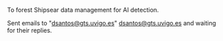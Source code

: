 To forest
Shipsear data management for AI detection.

Sent emails to "dsantos@gts.uvigo.es" <dsantos@gts.uvigo.es> and waiting for their replies.
